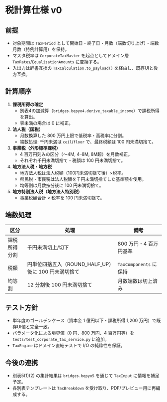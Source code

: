 # 税計算仕様 v0

## 前提
- 対象期間は `TaxPeriod` として開始日・終了日・月数（端数切り上げ）・端数月数（特例計算用）を保持。
- マスタ税率は `CorporateTaxMaster` を起点としてドメイン層 `TaxRates`/`EqualizationAmounts` に変換する。
- 入出力は辞書互換の `TaxCalculation.to_payload()` を経由し、既存UIと後方互換。

## 計算順序
1. **課税所得の確定**
   - 別表4の加減算（`bridges.bepyo4.derive_taxable_income`）で課税所得を算出。
   - 零未満の場合は 0 に補正。
2. **法人税（国税）**
   - 月数換算した 800 万円上限で低税率・高税率に分割。
   - 端数処理: 千円未満は `ceil`/`floor` で、最終税額は 100 円未満切捨て。
3. **事業税（外形標準課税）**
   - 4 百万円刻みの区分（〜4M, 4–8M, 8M超）を月数補正。
   - それぞれ千円未満切捨て・税額は 100 円未満切捨て。
4. **地方法人税・地方税**
   - 地方法人税は法人税額（100円未満切捨て後）×税率。
   - 県民税・市民税は法人税額を千円未満切捨てした基準額を使用。
   - 均等割は月数按分後に 100 円未満切捨て。
5. **地方特別法人税（地方法人特別税）**
   - 事業税額合計 × 税率を 100 円未満切捨て。

## 端数処理
| 区分 | 処理 | 備考 |
| --- | --- | --- |
| 課税所得分割 | 千円未満切上/切下 | 800 万円・4 百万円基準 |
| 税額 | 円単位四捨五入（ROUND_HALF_UP）後に 100 円未満切捨て | `TaxComponents` に保持 |
| 均等割 | 12 分割後 100 円未満切捨て | 月数端数は切上済み |

## テスト方針
- 単年度のゴールデンケース（資本金 1 億円以下・課税所得 1,200 万円）で既存UI値と完全一致。
- パラメータ化による境界値（0 円、800 万円、4 百万円等）を `tests/test_corporate_tax_service.py` に追加。
- `TaxEngine` はドメイン直結テストで I/O の純粋性を保証。

## 今後の連携
- 別表5(1)(2) の集計結果は `bridges.bepyo5` を通じて `TaxInput` に情報を補足予定。
- 各別表テンプレートは `TaxBreakdown` を受け取り、PDF/プレビュー用に再編成する。